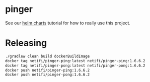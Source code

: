 # pinger

See our [helm charts](https://github.com/netifi/netifi-helm-charts) tutorial for how to really use this project.

# Releasing

```bash
./gradlew clean build dockerBuildImage
docker tag netifi/pinger-ping:latest netifi/pinger-ping:1.6.6.2
docker tag netifi/pinger-pong:latest netifi/pinger-pong:1.6.6.2
docker push netifi/pinger-ping:1.6.6.2
docker push netifi/pinger-pong:1.6.6.2
```